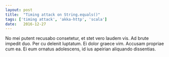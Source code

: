 ```yaml
---
layout: post
title:  "Timing attack on String.equals()"
tags: ['timing attack', 'akka-http', 'scala']
date:   2016-12-27
---
```

No mei putent recusabo consetetur, et stet vero laudem vis. Ad brute impedit duo.
Per cu delenit luptatum. Ei dolor graece vim. Accusam propriae cum ea.
Ei eum ornatus adolescens, id ius apeirian aliquando dissentias.
